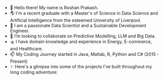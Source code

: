 - 👋 Hello there! My name is Roshan Prakash.
- 🌎 I'm a recent graduate with a Master's of Science in Data Science and Artificial Intelligence from the esteemed University of Liverpool.
- 🌱 I am a passionate Data Scientist and a Sustainable Development Engineer.
- 👀 I’m looking to collaborate on Predictive Modelling, LLM and Big Data.
- 🛸 I have domain knowledge and experience in Energy, E-commerce, and Healthcare.
- 📫 My Coding Journey started in Java, Matlab, R, Python and C# (2015 - Present)
- ✨ Here's a glimpse into some of the projects I've built throughout my long coding adventure:

<!---
RoshanPrakash18/RoshanPrakash18 is a ✨ special ✨ repository because its `README.md` (this file) appears on your GitHub profile.
You can click the Preview link to take a look at your changes.
--->

